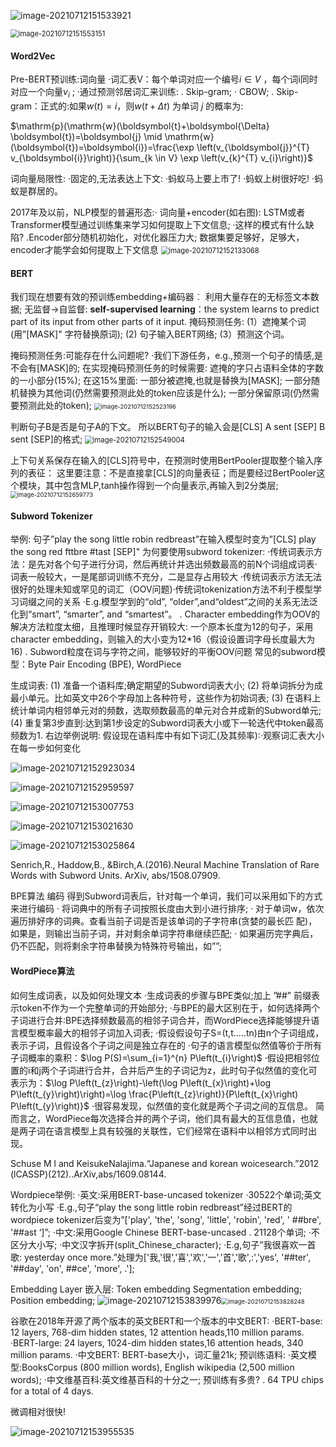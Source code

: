 ![image-20210712151533921](C:/Users/86182/AppData/Roaming/Typora/typora-user-images/image-20210712151533921.png)

<img src="C:/Users/86182/AppData/Roaming/Typora/typora-user-images/image-20210712151553151.png" alt="image-20210712151553151" style="zoom:80%;" />

#### Word2Vec

Pre-BERT预训练:词向量
·词汇表V：每个单词对应一个编号$i\in V$ ，每个词i同时对应一个向量$v_i$ ;
·通过预测邻居词汇来训练:
. Skip-gram;
· CBOW;
. Skip-gram：正式的:如果$w(t)= i$，则$w(t +\Delta t)$
为单词 $j$ 的概率为:

$\mathrm{p}(\mathrm{w}(\boldsymbol{t}+\boldsymbol{\Delta} \boldsymbol{t})=\boldsymbol{j} \mid \mathrm{w}(\boldsymbol{t})=\boldsymbol{i})=\frac{\exp \left(v_{\boldsymbol{j}}^{T} v_{\boldsymbol{i}}\right)}{\sum_{k \in V} \exp \left(v_{k}^{T} v_{i}\right)}$

词向量局限性:
·固定的,无法表达上下文:
·蚂蚁马上要上市了!
·蚂蚁上树很好吃!
·蚂蚁是群居的。

2017年及以前，NLP模型的普遍形态:·
	词向量+encoder(如右图):
	LSTM或者Transformer模型通过训练集来学习如何提取上下文信息;
	·这样的模式有什么缺陷?
		.Encoder部分随机初始化，对优化器压力大;
		数据集要足够好，足够大，encoder才能学会如何提取上下文信息
<img src="bert03-micheal.assets/image-20210712152133068.png" alt="image-20210712152133068" style="zoom:80%;" />

#### BERT

我们现在想要有效的预训练embedding+编码器︰
	利用大量存在的无标签文本数据;
	无监督→自监督: 
**self-supervised learning**：the system learns to predict part of its input from other parts of it input. 
掩码预测任务:
(1）遮掩某个词(用”[MASK]" 字符替换原词);
(2)  句子输入BERT网络;
(3）预测这个词。

掩码预测任务:可能存在什么问题呢?
·我们下游任务，e.g.,预测一个句子的情感,是不会有[MASK]的;
在实现掩码预测任务的时候需要:
	遮掩的字只占语料全体的字数的一小部分(15%);
	在这15%里面:
		一部分被遮掩,也就是替换为[MASK];
		一部分随机替换为其他词(仍然需要预测此处的token应该是什么);
		一部分保留原词(仍然需要预测此处的token);
<img src="bert03-micheal.assets/image-20210712152523196.png" alt="image-20210712152523196" style="zoom:67%;" />

判断句子B是否是句子A的下文。
所以BERT句子的输入会是[CLS] A sent [SEP] B sent [SEP]的格式;
<img src="bert03-micheal.assets/image-20210712152549004.png" alt="image-20210712152549004" style="zoom:80%;" />

上下句关系保存在输入的[CLS]符号中，在预测时使用BertPooler提取整个输入序列的表征：
	这里要注意：不是直接拿[CLS]的向量表征；而是要经过BertPooler这个模块，其中包含MLP,tanh操作得到一个向量表示,再输入到2分类层;
<img src="bert03-micheal.assets/image-20210712152659773.png" alt="image-20210712152659773" style="zoom:67%;" />

#### Subword Tokenizer

举例:
句子”play the song little robin redbreast”在输入模型时变为”[CLS] play the song red fttbre #tast [SEP]"
为何要使用subword tokenizer:
·传统词表示方法：是先对各个句子进行分词，然后再统计并选出频数最高的前N个词组成词表·词表一般较大，一是尾部词训练不充分，二是显存占用较大
·传统词表示方法无法很好的处理未知或罕见的词汇（OOV问题)·传统词tokenization方法不利于模型学习词缀之间的关系
·E.g.模型学到的“old”, “older”,and“oldest”之间的关系无法泛化到“smart”, “smarter”, and “smartest”。
. Character embedding作为OOV的解决方法粒度太细，且推理时候显存开销较大:
	一个原本长度为12的句子，采用character embedding，则输入的大小变为12*16（假设设置词字母长度最大为16)
. Subword粒度在词与字符之间，能够较好的平衡OOV问题
常见的subword模型：Byte Pair Encoding (BPE), WordPiece

生成词表:
(1) 准备一个语料库;确定期望的Subword词表大小;
(2) 将单词拆分为成最小单元。比如英文中26个字母加上各种符号，这些作为初始词表;
(3) 在语料上统计单词内相邻单元对的频数，选取频数最高的单元对合并成新的Subword单元;
(4) 重复第3步直到:达到第1步设定的Subword词表大小或下一轮迭代中token最高频数为1.
右边举例说明:
假设现在语料库中有如下词汇(及其频率)∶·观察词汇表大小在每一步如何变化

![image-20210712152923034](bert03-micheal.assets/image-20210712152935338.png)

![image-20210712152959597](bert03-micheal.assets/image-20210712152959597.png)

![image-20210712153007753](bert03-micheal.assets/image-20210712153007753.png)

![image-20210712153021630](bert03-micheal.assets/image-20210712153021630.png)

![image-20210712153025864](bert03-micheal.assets/image-20210712153025864.png)

Senrich,R., Haddow,B., &Birch,A.(2016).Neural Machine Translation of Rare Words with Subword Units. ArXiv, abs/1508.07909.

BPE算法 编码
得到Subword词表后，针对每一个单词，我们可以采用如下的方式来进行编码
	· 将词典中的所有子词按照长度由大到小进行排序;
	· 对于单词w，依次遍历排好序的词典。查看当前子词是否是该单词的子字符串(贪婪的最长匹
配)，如果是，则输出当前子词，并对剩余单词字符串继续匹配;
	· 如果遍历完字典后，仍不匹配，则将剩余字符串替换为特殊符号输出，如”<unk>”;

#### WordPiece算法

如何生成词表，以及如何处理文本
·生成词表的步骤与BPE类似;加上 ”##” 前缀表示token不作为一个完整单词的开始部分;
·与BPE的最大区别在于，如何选择两个子词进行合并∶BPE选择频数最高的相邻子词合并，而WordPiece选择能够提升语言模型概率最大的相邻子词加入词表;
	·假设假设句子S=(t,t.....tn)由n个子词组成，表示子词，且假设各个子词之间是独立存在的
	·句子的语言模型似然值等价于所有子词概率的乘积：$\log P(S)=\sum_{i=1}^{n} P\left(t_{i}\right)$
	·假设把相邻位置的i和j两个子词进行合并，合并后产生的子词记为z，此时句子似然值的变化可表示为：$\log P\left(t_{z}\right)-\left(\log P\left(t_{x}\right)+\log P\left(t_{y}\right)\right)=\log \frac{P\left(t_{z}\right)}{P\left(t_{x}\right) P\left(t_{y}\right)}$
	·很容易发现，似然值的变化就是两个子词之间的互信息。
简而言之，WordPiece每次选择合并的两个子词，他们具有最大的互信息值，也就是两子词在语言模型上具有较强的关联性，它们经常在语料中以相邻方式同时出现。

Schuse M l and KeisukeNalajima.“Japanese and korean woicesearch.”2012 (lCASSP)(212)..ArXiv,abs/1609.08144.

Wordpiece举例:
	·英文:采用BERT-base-uncased tokenizer
		·30522个单词;英文转化为小写
		·E.g.,句子“play the song little robin redbreast”经过BERT的wordpiece tokenizer后变为”['play', 'the', 'song', 'little', 'robin', 'red', ' ##bre', '##ast ‘]”;
·中文:采用Google Chinese BERT-base-uncased
	. 21128个单词;
	·不区分大小写;
	·中文汉字拆开(split_Chinese_character);
	·E.g,句子”我很喜欢一首歌: yesterday once more.”处理为['我,'很','喜','欢','一','首','歌',:','yes', '##ter', '##day', 'on', ##ce', 'more', .'];

Embedding Layer 嵌入层:
Token embedding
Segmentation embedding;
Position embedding;
![image-20210712153839976](bert03-micheal.assets/image-20210712153839976.png)<img src="bert03-micheal.assets/image-20210712153828248.png" alt="image-20210712153828248" style="zoom:67%;" />

谷歌在2018年开源了两个版本的英文BERT和一个版本的中文BERT:
·BERT-base: 12 layers, 768-dim hidden states, 12 attention heads,110 million params.
·BERT-large: 24 layers, 1024-dim hidden states,16 attention heads, 340 million params.
·中文BERT: BERT-base大小，词汇量21k;
预训练语料:
·英文模型:BooksCorpus (800 million words), English wikipedia (2,500 million words);
·中文维基百科:英文维基百科的十分之一;
预训练有多贵?
. 64 TPU chips for a total of 4 days.

微调相对很快!

![image-20210712153955535](bert03-micheal.assets/image-20210712153955535.png)